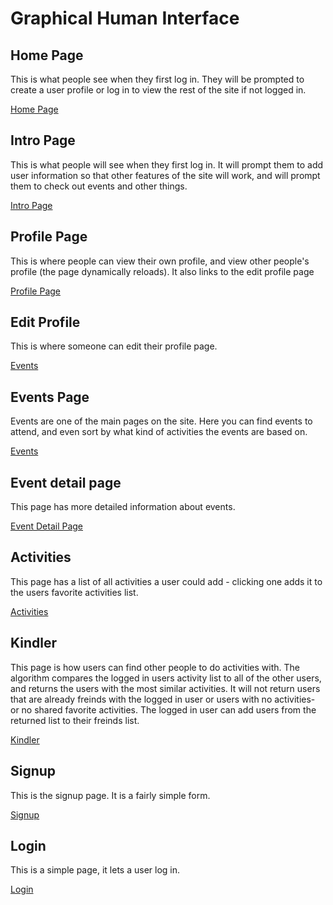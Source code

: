 # Graphical Human Interface

## Home Page

This is what people see when they first log in. They will be prompted
to create a user profile or log in to view the rest of the site if not
logged in. 

[Home Page](./wireframes/HomePage.png)


## Intro Page

This is what people will see when they first log in. It will prompt 
them to add user information so that other features of the site will
work, and will prompt them to check out events and other things.

[Intro Page](./wireframes/IntroPage.png)


## Profile Page

This is where people can view their own profile, and view other 
people's profile (the page dynamically reloads). It also links to
the edit profile page

[Profile Page](./wireframes/UserProfilePage.png)


## Edit Profile

This is where someone can edit their profile page.

[Events](./wireframes/EditUserProfilePage.png)


## Events Page

Events are one of the main pages on the site. Here you can find events
to attend, and even sort by what kind of activities the events are
based on. 

[Events](./wireframes/EventsPage.png)


## Event detail page

This page has more detailed information about events. 

[Event Detail Page](./wireframes/EventsDetailPage.png)


## Activities

This page has a list of all activities a user could add - clicking one
adds it to the users favorite activities list.

[Activities](./wireframes/ActivitiesPage.png)


## Kindler

This page is how users can find other people to do activities with. The
algorithm compares the logged in users activity list to all of the other
users, and returns the users with the most similar activities. It will not
return users that are already freinds with the logged in user or users with
no activities- or no shared favorite activities. The logged in user can add
users from the returned list to their freinds list.

[Kindler](./wireframes/KindlerPage.png)


## Signup

This is the signup page. It is a fairly simple form.

[Signup](./wireframes/SignUpPage.png)


## Login

This is a simple page, it lets a user log in.

[Login](./wireframes/LoginPage.png)